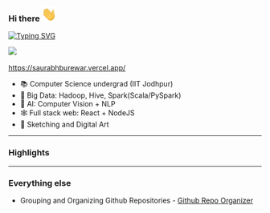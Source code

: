 ### Hi there <img src="https://github.com/saurabhburewar/saurabhburewar/blob/main/Hi.gif" width="30px">
[![Typing SVG](https://readme-typing-svg.demolab.com/?lines=I'm+Saurabh+Burewar)](https://git.io/typing-svg)

[<img height="30" src="https://img.shields.io/badge/linkedin-blue.svg?&style=for-the-badge&logo=linkedin&logoColor=white" />][LinkedIn]

https://saurabhburewar.vercel.app/

- 📚 Computer Science undergrad (IIT Jodhpur)
- 🏢 Big Data: Hadoop, Hive, Spark(Scala/PySpark)
- 🧠 AI: Computer Vision + NLP
- 🕸  Full stack web: React + NodeJS
- 🎨 Sketching and Digital Art
---
### Highlights


---
### Everything else
-  Grouping and Organizing Github Repositories - <a href="https://saurabhburewar.github.io/GitRepoOrganizer/">Github Repo Organizer</a>



[linkedin]: https://www.linkedin.com/in/shivasankeerth/
[Medium]: https://medium.com/@shivasankeerth
